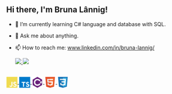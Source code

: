 ## Hi there, I'm Bruna Lânnig!

- 🌱 I’m currently learning C# language and database with SQL.
- 💬 Ask me about anything.
- 📫 How to reach me: www.linkedin.com/in/bruna-lannig/

  <div>
    <a href="https://github.com/brunalannig">
    <img height="180em" src="https://github-readme-stats.vercel.app/api?username=brunalannig&show_icons=true&theme=dracula&include_all_commits=true&count_private=true"/>
    <img height="180em" src="https://github-readme-stats.vercel.app/api/top-langs/?username=brunalannig&layout=compact&langs_count=16&theme=dracula"/>
  </div>
<div style="display: inline_block"><br>
  <img align="center" alt="Bru-Js" height="30" width"40" src="https://raw.githubusercontent.com/devicons/devicon/master/icons/javascript/javascript-plain.svg">
  <img align="center" alt="Bru-Ts" height="30" width"40" src="https://raw.githubusercontent.com/devicons/devicon/master/icons/typescript/typescript-plain.svg">
  <img align="center" alt="Bru-CSharp" height="30" width"40" src="https://raw.githubusercontent.com/devicons/devicon/master/icons/csharp/csharp-plain.svg">
  <img align="center" alt="Bru-Html" height="30" width"40" src="https://raw.githubusercontent.com/devicons/devicon/master/icons/html5/html5-original.svg">
  <img align="center" alt="Bru-Css" height="30" width"40" src="https://raw.githubusercontent.com/devicons/devicon/master/icons/css3/css3-original.svg">

